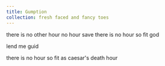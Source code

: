 ```yaml
---
title: Gumption
collection: fresh faced and fancy toes
---
```

there is no other hour
no hour save
there is no hour so fit
god

lend me
guid

there is no hour so fit as caesar's death hour
